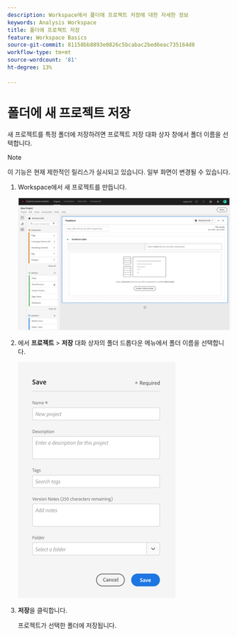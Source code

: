 ```yaml
---
description: Workspace에서 폴더에 프로젝트 저장에 대한 자세한 정보
keywords: Analysis Workspace
title: 폴더에 프로젝트 저장
feature: Workspace Basics
source-git-commit: 81158bb8893e0826c5bcabac2bed6eac735164d8
workflow-type: tm+mt
source-wordcount: '81'
ht-degree: 13%

---
```



# 폴더에 새 프로젝트 저장

새 프로젝트를 특정 폴더에 저장하려면 프로젝트 저장 대화 상자 창에서 폴더 이름을 선택합니다.

>[!NOTE]
>
>이 기능은 현재 제한적인 릴리스가 실시되고 있습니다. 일부 화면이 변경될 수 있습니다.

1. Workspace에서 새 프로젝트를 만듭니다.

   ![](/help/analyze/analysis-workspace/build-workspace-project/assets/save-to-folder1.png)

1. 에서 **프로젝트** > **저장** 대화 상자의 폴더 드롭다운 메뉴에서 폴더 이름을 선택합니다.

   ![](/help/analyze/analysis-workspace/build-workspace-project/assets/save-to-folder2.png)

1. **저장**&#x200B;을 클릭합니다.

   프로젝트가 선택한 폴더에 저장됩니다.
